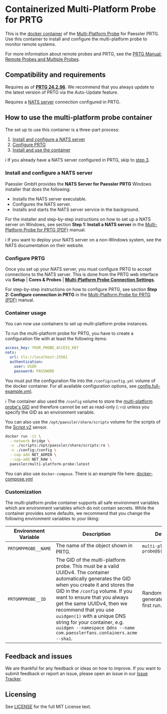 # Containerized Multi-Platform Probe for PRTG

This is the [docker container][dockerhub] of the [Multi-Platform Probe] for Paessler PRTG.
Use this container to install and configure the multi-platform probe to monitor remote systems.

For more information about remote probes and PRTG, see the [PRTG Manual: Remote Probes and Multiple Probes][prtgmanual:probes].

  [dockerhub]: https://hub.docker.com/r/paessler/multi-platform-probe
  [Multi-Platform Probe]: https://kb.paessler.com/en/topic/90140
  [prtgmanual:probes]: https://www.paessler.com/manuals/prtg/remote_probes_and_multiple_probes

## Compatibility and requirements

Requires as of **[PRTG 24.2.96][prtg-96]**.
We recommend that you always update to the latest version of PRTG via the Auto-Update feature.

Requires a [NATS server](#install-and-configure-a-nats-server) connection configured in PRTG.

 [prtg-96]: https://www.paessler.com/prtg/history/stable#24.2.96.1315
 [manual]: https://paessler.canto.global/direct/document/qvou34dmut1uh0gg6mqee3ip2k/K-e9xGiEiT58XzlH3s_Nf-B3lVk/original?content-type=application%2Fpdf&name=Multi-Platform+Probe+Manual.pdf

## How to use the multi-platform probe container

The set up to use this container is a three-part process:

1. [Install and configure a NATS server](#install-and-configure-a-nats-server)
2. [Configure PRTG](#configure-prtg)
3. [Install and use the container](#container-usage)

ℹ️ If you already have a NATS server configured in PRTG, skip to [step 3](#container-usage).

### Install and configure a NATS server

Paessler GmbH provides the **NATS Server for Paessler PRTG** Windows installer that does the following:

* Installs the NATS server executable.
* Configures the NATS server.
* Installs and starts the NATS server service in the background.

For the installer and step-by-step instructions on how to set up a NATS server on Windows, see section **Step 1: Install a NATS server** in the [Multi-Platform Probe for PRTG (PDF)][manual] manual.

ℹ️ If you want to deploy your NATS server on a non-Windows system, see the NATS documentation on their website.

### Configure PRTG

Once you set up your NATS server, you must configure PRTG to accept connections to the NATS server.
This is done from the PRTG web interface via **Setup** | **Cores & Probes** | **[Multi-Platform Probe Connection Settings][prtg-manual:cores]**.

For step-by-step instructions on how to configure PRTG, see section **Step 2: Configure connection in PRTG** in the [Multi-Platform Probe for PRTG (PDF)][manual] manual.

 [prtg-manual:cores]: https://www.paessler.com/manuals/prtg/core_and_probes#multi_platform_probe_connection

### Container usage

You can now use containers to set up multi-platform probe instances.

To run the multi-platform probe for PRTG, you have to create a configuration file with at least the following items:

```yaml
access_key: YOUR_PROBE_ACCESS_KEY
nats:
  url: tls://localhost:23561
  authentication:
    user: USER
    password: PASSWORD
```

You must put the configuration file into the `/config/config.yml` volume of the docker container.
For all available configuration options, see [config.full-example.yml](./config/config.full-example.yml).

ℹ️ The  container also used the `/config` volume to store the [multi-platform probe's GID][GID] and therefore cannot be set as read-only (`:ro`) unless you specify the GID as an environment variable.

You can also use the `/opt/paessler/share/scripts` volume for the scripts of the [Script v2][prtgmanual:scriptv2] sensor.

[prtgmanual:scriptv2]: https://www.paessler.com/manuals/prtg/script_v2_sensor
[GID]: https://www.paessler.com/manuals/prtg/prtg_administration_tool_on_remote_probe_systems#:~:text=GID

```sh
docker run -it \
  --network bridge \
  -v ./scripts:/opt/paessler/share/scripts:ro \
  -v ./config:/config \
  --cap-add NET_ADMIN \
  --cap-add NET_RAW \
  paessler/multi-platform-probe:latest
```

You can also use `docker-compose`. There is an example file here: [docker-compose.yml](docker-compose.yml)

### Customization

The multi-platform probe container supports all safe environment variables which are environment variables which do not contain secrets.
While the container provides some defaults, we recommend that you change the following environment variables to your liking:

| Environment Variable | Description | Default |
|--|--|--|
| `PRTGMPPROBE__NAME` | The name of the object shown in PRTG. | `multi-platform-probe@$(hostname)` |
| `PRTGMPPROBE__ID` | The GID of the multi-platform probe. This must be a valid UUIDv4. The container automatically generates the GID when you create it and stores the GID in the `/config` volume. If you want to ensure that you always get the same UUIDv4, then we recommend that you use `uuidgen(1)` with a unique DNS string for your container, e.g. `uuidgen --namespace @dns --name com.paesslerfans.containers.acme --sha1`. | Randomly generated on the first run. |


## Feedback and issues

We are thankful for any feedback or ideas on how to improve. If you want to submit feedback or report an issue, please open an issue in our [Issue Tracker].

 [Issue Tracker]: https://github.com/PaesslerAG/docker-multi-platform-probe/issues

## Licensing

See [LICENSE](./LICENSE) for the full MIT License text.
